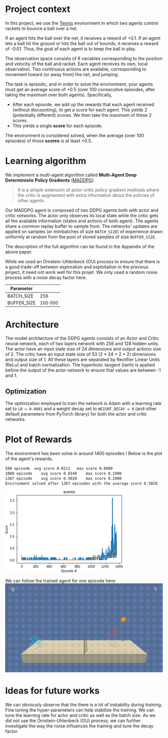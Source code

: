 # Project context

In this project, we use the [Tennis](https://github.com/Unity-Technologies/ml-agents/blob/master/docs/Learning-Environment-Examples.md#tennis) environment in which two agents control rackets to bounce a ball over a net.

If an agent hits the ball over the net, it receives a reward of +0.1.  If an agent lets a ball hit the ground or hits the ball out of bounds, it receives a reward of -0.01.  Thus, the goal of each agent is to keep the ball in play.

The observation space consists of 8 variables corresponding to the position and velocity of the ball and racket. Each agent receives its own, local observation.  Two continuous actions are available, corresponding to movement toward (or away from) the net, and jumping.

The task is episodic, and in order to solve the environment, your agents must get an average score of +0.5 (over 100 consecutive episodes, after taking the maximum over both agents). Specifically,

- After each episode, we add up the rewards that each agent received (without discounting), to get a score for each agent. This yields 2 (potentially different) scores. We then take the maximum of these 2 scores.
- This yields a single **score** for each episode.

The environment is considered solved, when the average (over 100 episodes) of those **scores** is at least +0.5.

# Learning algorithm

We implement a multi-agent algorithm called **Multi-Agent Deep Deterministic Policy Gradients** ([MADDPG](https://arxiv.org/pdf/1706.02275.pdf)).
> It is a simple extension of actor-critic policy gradient methods where the critic is augmented with extra information about the policies of other agents.

Our MADDPG agent is composed of two DDPG agents both with actor and critic networks. The actor only observes its local state while the critic gets all the available information (states and actions of both agent). The agents share a common replay buffer to sample from. The networks' updates are applied on samples (or minibatches of size `BATCH_SIZE`) of experience drawn uniformly at random from the pool of stored samples of size `BUFFER_SIZE`.

The description of the full algorithm can be found in the Appendix of the above paper.

While we used an Ornstein-Uhlenbeck (OU) process to ensure that there is a good trade-off between exploration and exploitation in the previous project, it need not work well for this projet. We only used a random noise process with a noise decay factor here.

| Parameter | |
|-|-|
| BATCH_SIZE| 256 |
| BUFFER_SIZE | 100 000 |

# Architecture
The model architecture of the DDPG agents consists of an Actor and Critic neural network, each of two layers network with 256 and 128 hidden units.
The actor have an input state size of 24 dimensions and output actions size of 2.
The critic have an input state size of 53 (2 * 24 + 2 * 2) dimensions and output size of 1. All these layers are separated by Rectifier Linear Units (ReLu) and batch normalization. The hyperbolic tangent (tanh) is applied before the output of the actor network to ensure that values are between -1 and 1.

## Optimization
The optimization employed to train the
network is Adam with a learning rate set to `LR = 0.0001` and a weight decay set to `WEIGHT_DECAY = 0` (and other default parameters from PyTorch library) for both the actor and critic networks.

# Plot of Rewards
The environment has been solve in around 1400 episodes ! Below is the plot of the agent's rewards.

```
500 episode	 avg score 0.0211	max score 0.0000
1000 episode	avg score 0.0348	max score 0.1000
1367 episode	avg score 0.5028	max score 0.2000
Environment solved after 1367 episodes with the average score 0.5028
```

![](figures/scores.png)

We can follow the trained agent for one episode here:
![](figures/tennis.gif)

# Ideas for future works

We can obviously observe that the there is a lot of instability during training. Fine tuning the hyper-parameters can help stabilize the training.  We can tune the learning rate for actor and critic as well as the batch size. As we did not use the Ornstein-Uhlenbeck (OU) process, we can further investigate the way the noise influences the training and tune the decay factor.
